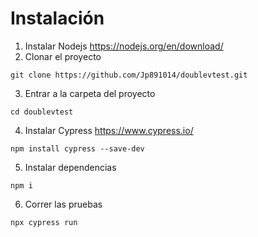 # Instalación
1. Instalar Nodejs https://nodejs.org/en/download/
2. Clonar el proyecto
```
git clone https://github.com/Jp891014/doublevtest.git
```
3. Entrar a la carpeta del proyecto
```
cd doublevtest
```
4. Instalar Cypress https://www.cypress.io/ 
```
npm install cypress --save-dev
```
5. Instalar dependencias
```
npm i
```
6. Correr las pruebas
```
npx cypress run
```
